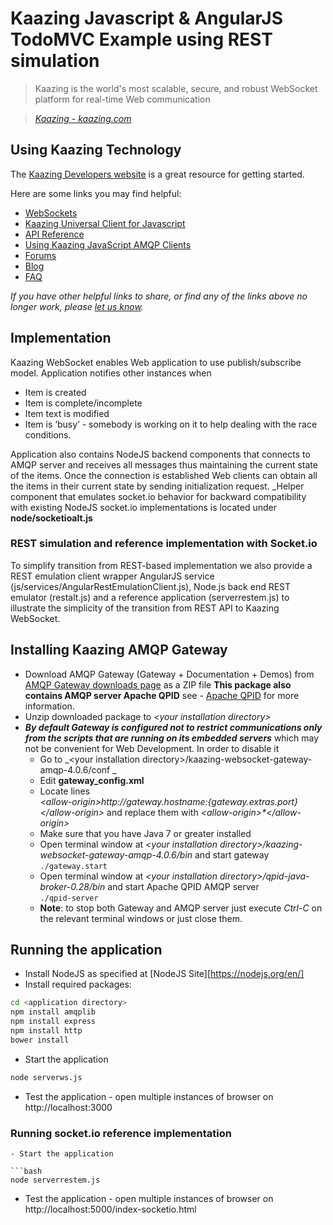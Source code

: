 # Kaazing Javascript & AngularJS TodoMVC Example using REST simulation

> Kaazing is the world's most scalable, secure, and robust WebSocket platform for real-time Web communication

> _[Kaazing - kaazing.com][1]_


## Using Kaazing Technology
The [Kaazing Developers website][2] is a great resource for getting started.

Here are some links you may find helpful:

* [WebSockets][3]
* [Kaazing Universal Client for Javascript][4]
* [API Reference][5]
* [Using Kaazing JavaScript AMQP Clients][6]
* [Forums][7]
* [Blog][8]
* [FAQ][9]


_If you have other helpful links to share, or find any of the links above no longer work, please [let us know][10]._

## Implementation
Kaazing WebSocket enables Web application to use publish/subscribe model. Application notifies other instances when
- Item is created
- Item is complete/incomplete
- Item text is modified
- Item is ‘busy’ - somebody is working on it to help dealing with the race conditions.

Application also contains NodeJS backend components that connects to AMQP server and receives all messages thus maintaining the current state of the items. Once the connection is established Web clients can obtain all the items in their current state by sending initialization request.
_Helper component that emulates socket.io behavior for backward compatibility with existing NodeJS socket.io implementations is located under **node/socketioalt.js**

### REST simulation and reference implementation with Socket.io
To simplify transition from REST-based implementation we also provide a REST emulation client wrapper AngularJS service (js/services/AngularRestEmulationClient.js), Node.js back end REST emulator (restalt.js) and a reference application (serverrestem.js) to illustrate the simplicity of the transition from REST API to Kaazing WebSocket. 

## Installing Kaazing AMQP Gateway
- Download AMQP Gateway (Gateway + Documentation + Demos) from  [AMQP Gateway downloads page][11] as a ZIP file
	**This package also contains AMQP server Apache QPID** see - [Apache QPID][12] for more information.
- Unzip downloaded package to _\<your installation directory\>_
- **_By default Gateway is configured not to restrict communications only from the scripts that are running on its embedded servers_** which may not be convenient for Web Development. In order to disable it
	- Go to _\<your installation directory\>/kaazing-websocket-gateway-amqp-4.0.6/conf _
	- Edit __gateway\_config.xml__
	- Locate lines  
		_\<allow-origin>http://${gateway.hostname}:${gateway.extras.port}\</allow-origin>_
and replace them with 
		_\<allow-origin>\*\</allow-origin>_
	- Make sure that you have Java 7 or greater installed
	- Open terminal window at _\<your installation directory\>/kaazing-websocket-gateway-amqp-4.0.6/bin_ and start gateway  
		`./gateway.start`
	- Open terminal window at _\<your installation directory\>/qpid-java-broker-0.28/bin_ and start Apache QPID AMQP server  
		`./qpid-server`
	- **Note**: to stop both Gateway and AMQP server just execute _Ctrl-C_ on the relevant terminal windows or just close them. 
	
## Running the application
- Install NodeJS as specified at [NodeJS Site][https://nodejs.org/en/]
- Install required packages:

```bash
cd <application directory>
npm install amqplib
npm install express
npm install http
bower install
```

- Start the application

```bash
node serverws.js
```

- Test the application - open multiple instances of browser on http://localhost:3000

### Running socket.io reference implementation
```
- Start the application

```bash
node serverrestem.js
```

- Test the application - open multiple instances of browser on http://localhost:5000/index-socketio.html



[1]:	http://kaazing.com/
[2]:	http://developer.kaazing.com/
[3]:	http://websocket.org
[4]:	https://github.com/kaazing/universal-client/tree/develop/javascript
[5]:	http://developer.kaazing.com/documentation/amqp/4.0/apidoc/client/javascript/amqp/index.html
[6]:	http://developer.kaazing.com/documentation/amqp/4.0/dev-js/p_dev_js_client.html
[7]:	http://developer.kaazing.com/forums/
[8]:	http://blog.kaazing.com/
[9]:	http://developer.kaazing.com/documentation/faq.html
[10]:	https://github.com/kaazing/tutorials/issues
[11]:	http://developer.kaazing.com/downloads/amqp-edition-download/
[12]:	https://qpid.apache.org/
